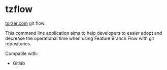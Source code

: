 # tzflow

<a href="http://torzer.com">torzer.com</a> git flow.

This command line application aims to help developers to easier adopt and decrease the operational time when using Feature Branch Flow 
with git repositories.

Compatile with:

* Gitlab

